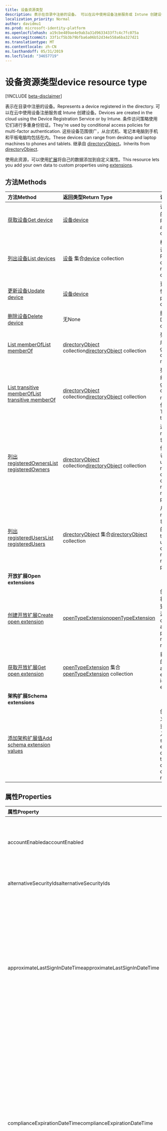 ```yaml
---
title: 设备资源类型
description: 表示在目录中注册的设备。 可以在云中使用设备注册服务或 Intune 创建设备。 条件访问策略使用它们进行多重身份验证。 这些设备范围很广，从台式机、笔记本电脑到手机和平板电脑均包括在内。 继承自 directoryObject。
localization_priority: Normal
author: davidmu1
ms.prod: microsoft-identity-platform
ms.openlocfilehash: a19cbe489ae4e9ab3a31d9633433f7c4c7fc075a
ms.sourcegitcommit: 33f1cf5b3b79bfba6a06b52d34e558a6ba327d21
ms.translationtype: MT
ms.contentlocale: zh-CN
ms.lasthandoff: 05/31/2019
ms.locfileid: "34657719"
---
```

# <a name="device-resource-type"></a><span data-ttu-id="d1ee6-107">设备资源类型</span><span class="sxs-lookup"><span data-stu-id="d1ee6-107">device resource type</span></span>

[!INCLUDE [beta-disclaimer](../../includes/beta-disclaimer.md)]

<span data-ttu-id="d1ee6-108">表示在目录中注册的设备。</span><span class="sxs-lookup"><span data-stu-id="d1ee6-108">Represents a device registered in the directory.</span></span> <span data-ttu-id="d1ee6-109">可以在云中使用设备注册服务或 Intune 创建设备。</span><span class="sxs-lookup"><span data-stu-id="d1ee6-109">Devices are created in the cloud using the Device Registration Service or by Intune.</span></span> <span data-ttu-id="d1ee6-110">条件访问策略使用它们进行多重身份验证。</span><span class="sxs-lookup"><span data-stu-id="d1ee6-110">They're used by conditional access policies for multi-factor authentication.</span></span> <span data-ttu-id="d1ee6-111">这些设备范围很广，从台式机、笔记本电脑到手机和平板电脑均包括在内。</span><span class="sxs-lookup"><span data-stu-id="d1ee6-111">These devices can range from desktop and laptop machines to phones and tablets.</span></span> <span data-ttu-id="d1ee6-112">继承自 [directoryObject](directoryobject.md)。</span><span class="sxs-lookup"><span data-stu-id="d1ee6-112">Inherits from [directoryObject](directoryobject.md).</span></span>

<span data-ttu-id="d1ee6-113">使用此资源，可以使用[扩展](/graph/extensibility-overview)将自己的数据添加到自定义属性。</span><span class="sxs-lookup"><span data-stu-id="d1ee6-113">This resource lets you add your own data to custom properties using [extensions](/graph/extensibility-overview).</span></span>

## <a name="methods"></a><span data-ttu-id="d1ee6-114">方法</span><span class="sxs-lookup"><span data-stu-id="d1ee6-114">Methods</span></span>

| <span data-ttu-id="d1ee6-115">方法</span><span class="sxs-lookup"><span data-stu-id="d1ee6-115">Method</span></span>       | <span data-ttu-id="d1ee6-116">返回类型</span><span class="sxs-lookup"><span data-stu-id="d1ee6-116">Return Type</span></span>  |<span data-ttu-id="d1ee6-117">说明</span><span class="sxs-lookup"><span data-stu-id="d1ee6-117">Description</span></span>|
|:---------------|:--------|:----------|
|[<span data-ttu-id="d1ee6-118">获取设备</span><span class="sxs-lookup"><span data-stu-id="d1ee6-118">Get device</span></span>](../api/device-get.md) | [<span data-ttu-id="d1ee6-119">设备</span><span class="sxs-lookup"><span data-stu-id="d1ee6-119">device</span></span>](device.md) |<span data-ttu-id="d1ee6-120">读取 device 对象的属性和关系。</span><span class="sxs-lookup"><span data-stu-id="d1ee6-120">Read properties and relationships of device object.</span></span>|
|[<span data-ttu-id="d1ee6-121">列出设备</span><span class="sxs-lookup"><span data-stu-id="d1ee6-121">List devices</span></span>](../api/device-list.md) | <span data-ttu-id="d1ee6-122">[设备](device.md) 集合</span><span class="sxs-lookup"><span data-stu-id="d1ee6-122">[device](device.md) collection</span></span>| <span data-ttu-id="d1ee6-123">检索目录中的注册设备列表。</span><span class="sxs-lookup"><span data-stu-id="d1ee6-123">Retrieve a list of devices registered in the directory.</span></span> |
|[<span data-ttu-id="d1ee6-124">更新设备</span><span class="sxs-lookup"><span data-stu-id="d1ee6-124">Update device</span></span>](../api/device-update.md) | [<span data-ttu-id="d1ee6-125">设备</span><span class="sxs-lookup"><span data-stu-id="d1ee6-125">device</span></span>](device.md)  |<span data-ttu-id="d1ee6-126">更新设备对象的属性。</span><span class="sxs-lookup"><span data-stu-id="d1ee6-126">Update the properties of the device object.</span></span> |
|[<span data-ttu-id="d1ee6-127">删除设备</span><span class="sxs-lookup"><span data-stu-id="d1ee6-127">Delete device</span></span>](../api/device-delete.md) | <span data-ttu-id="d1ee6-128">无</span><span class="sxs-lookup"><span data-stu-id="d1ee6-128">None</span></span> |<span data-ttu-id="d1ee6-129">删除设备对象。</span><span class="sxs-lookup"><span data-stu-id="d1ee6-129">Delete the device object.</span></span> |
|[<span data-ttu-id="d1ee6-130">List memberOf</span><span class="sxs-lookup"><span data-stu-id="d1ee6-130">List memberOf</span></span>](../api/device-list-memberof.md) |<span data-ttu-id="d1ee6-131">[directoryObject](directoryobject.md) collection</span><span class="sxs-lookup"><span data-stu-id="d1ee6-131">[directoryObject](directoryobject.md) collection</span></span>| <span data-ttu-id="d1ee6-132">列出设备是其直接成员的组。</span><span class="sxs-lookup"><span data-stu-id="d1ee6-132">List the groups that the device is a direct member of.</span></span> |
|[<span data-ttu-id="d1ee6-133">List transitive memberOf</span><span class="sxs-lookup"><span data-stu-id="d1ee6-133">List transitive memberOf</span></span>](../api/device-list-transitivememberof.md) |<span data-ttu-id="d1ee6-134">[directoryObject](directoryobject.md) collection</span><span class="sxs-lookup"><span data-stu-id="d1ee6-134">[directoryObject](directoryobject.md) collection</span></span>| <span data-ttu-id="d1ee6-135">列出设备所属的组。</span><span class="sxs-lookup"><span data-stu-id="d1ee6-135">List the groups that the device is a member of.</span></span> <span data-ttu-id="d1ee6-136">此操作是可传递的。</span><span class="sxs-lookup"><span data-stu-id="d1ee6-136">This operation is transitive.</span></span> |
|[<span data-ttu-id="d1ee6-137">列出 registeredOwners</span><span class="sxs-lookup"><span data-stu-id="d1ee6-137">List registeredOwners</span></span>](../api/device-list-registeredowners.md) |<span data-ttu-id="d1ee6-138">[directoryObject](directoryobject.md) collection</span><span class="sxs-lookup"><span data-stu-id="d1ee6-138">[directoryObject](directoryobject.md) collection</span></span>| <span data-ttu-id="d1ee6-139">通过 registeredOwners 导航属性，获取身份为设备注册所有者的用户。</span><span class="sxs-lookup"><span data-stu-id="d1ee6-139">Get the users that are registered owners of the device from the registeredOwners navigation property.</span></span>|
|[<span data-ttu-id="d1ee6-140">列出 registeredUsers</span><span class="sxs-lookup"><span data-stu-id="d1ee6-140">List registeredUsers</span></span>](../api/device-list-registeredusers.md) |<span data-ttu-id="d1ee6-141">[directoryObject](directoryobject.md) 集合</span><span class="sxs-lookup"><span data-stu-id="d1ee6-141">[directoryObject](directoryobject.md) collection</span></span>| <span data-ttu-id="d1ee6-142">从 registeredUsers 导航属性获取设备的注册用户。</span><span class="sxs-lookup"><span data-stu-id="d1ee6-142">Get the registered users of the device from the registeredUsers navigation property.</span></span>|
|<span data-ttu-id="d1ee6-143">**开放扩展**</span><span class="sxs-lookup"><span data-stu-id="d1ee6-143">**Open extensions**</span></span>| | |
|[<span data-ttu-id="d1ee6-144">创建开放扩展</span><span class="sxs-lookup"><span data-stu-id="d1ee6-144">Create open extension</span></span>](../api/opentypeextension-post-opentypeextension.md) |[<span data-ttu-id="d1ee6-145">openTypeExtension</span><span class="sxs-lookup"><span data-stu-id="d1ee6-145">openTypeExtension</span></span>](opentypeextension.md)| <span data-ttu-id="d1ee6-146">创建开放扩展，并将自定义属性添加到新资源或现有资源。</span><span class="sxs-lookup"><span data-stu-id="d1ee6-146">Create an open extension and add custom properties to a new or existing resource.</span></span>|
|[<span data-ttu-id="d1ee6-147">获取开放扩展</span><span class="sxs-lookup"><span data-stu-id="d1ee6-147">Get open extension</span></span>](../api/opentypeextension-get.md) |<span data-ttu-id="d1ee6-148">[openTypeExtension](opentypeextension.md) 集合</span><span class="sxs-lookup"><span data-stu-id="d1ee6-148">[openTypeExtension](opentypeextension.md) collection</span></span>| <span data-ttu-id="d1ee6-149">获取扩展名称标识的开放扩展。</span><span class="sxs-lookup"><span data-stu-id="d1ee6-149">Get an open extension identified by the extension name.</span></span>|
|<span data-ttu-id="d1ee6-150">**架构扩展**</span><span class="sxs-lookup"><span data-stu-id="d1ee6-150">**Schema extensions**</span></span>| | |
|[<span data-ttu-id="d1ee6-151">添加架构扩展值</span><span class="sxs-lookup"><span data-stu-id="d1ee6-151">Add schema extension values</span></span>](/graph/extensibility-schema-groups) || <span data-ttu-id="d1ee6-152">创建架构扩展定义，然后使用它向资源添加自定义键入数据。</span><span class="sxs-lookup"><span data-stu-id="d1ee6-152">Create a schema extension definition and then use it to add custom typed data to a resource.</span></span>|

## <a name="properties"></a><span data-ttu-id="d1ee6-153">属性</span><span class="sxs-lookup"><span data-stu-id="d1ee6-153">Properties</span></span>
| <span data-ttu-id="d1ee6-154">属性</span><span class="sxs-lookup"><span data-stu-id="d1ee6-154">Property</span></span>     | <span data-ttu-id="d1ee6-155">类型</span><span class="sxs-lookup"><span data-stu-id="d1ee6-155">Type</span></span>   |<span data-ttu-id="d1ee6-156">说明</span><span class="sxs-lookup"><span data-stu-id="d1ee6-156">Description</span></span>|
|:---------------|:--------|:----------|
|<span data-ttu-id="d1ee6-157">accountEnabled</span><span class="sxs-lookup"><span data-stu-id="d1ee6-157">accountEnabled</span></span>|<span data-ttu-id="d1ee6-158">Boolean</span><span class="sxs-lookup"><span data-stu-id="d1ee6-158">Boolean</span></span>| <span data-ttu-id="d1ee6-159">如果帐户已启用，则为 **true**；否则，为 **false**。</span><span class="sxs-lookup"><span data-stu-id="d1ee6-159">**true** if the account is enabled; otherwise, **false**.</span></span> <span data-ttu-id="d1ee6-160">默认值为 true。</span><span class="sxs-lookup"><span data-stu-id="d1ee6-160">default is true.</span></span>|
|<span data-ttu-id="d1ee6-161">alternativeSecurityIds</span><span class="sxs-lookup"><span data-stu-id="d1ee6-161">alternativeSecurityIds</span></span>|<span data-ttu-id="d1ee6-162">alternativeSecurityId 集合</span><span class="sxs-lookup"><span data-stu-id="d1ee6-162">alternativeSecurityId collection</span></span>| <span data-ttu-id="d1ee6-163">仅供内部使用。</span><span class="sxs-lookup"><span data-stu-id="d1ee6-163">For internal use only.</span></span> <span data-ttu-id="d1ee6-164">不可为 null。</span><span class="sxs-lookup"><span data-stu-id="d1ee6-164">Not nullable.</span></span> |
|<span data-ttu-id="d1ee6-165">approximateLastSignInDateTime</span><span class="sxs-lookup"><span data-stu-id="d1ee6-165">approximateLastSignInDateTime</span></span>|<span data-ttu-id="d1ee6-166">DateTimeOffset</span><span class="sxs-lookup"><span data-stu-id="d1ee6-166">DateTimeOffset</span></span>| <span data-ttu-id="d1ee6-167">时间戳类型表示使用 ISO 8601 格式的日期和时间信息, 并且始终采用 UTC 时间。</span><span class="sxs-lookup"><span data-stu-id="d1ee6-167">The timestamp type represents date and time information using ISO 8601 format and is always in UTC time.</span></span> <span data-ttu-id="d1ee6-168">例如，2014 年 1 月 1 日午夜 UTC 如下所示：`'2014-01-01T00:00:00Z'`。</span><span class="sxs-lookup"><span data-stu-id="d1ee6-168">For example, midnight UTC on Jan 1, 2014 would look like this: `'2014-01-01T00:00:00Z'`.</span></span> <span data-ttu-id="d1ee6-169">只读。</span><span class="sxs-lookup"><span data-stu-id="d1ee6-169">Read-only.</span></span> |
|<span data-ttu-id="d1ee6-170">complianceExpirationDateTime</span><span class="sxs-lookup"><span data-stu-id="d1ee6-170">complianceExpirationDateTime</span></span>|<span data-ttu-id="d1ee6-171">DateTimeOffset</span><span class="sxs-lookup"><span data-stu-id="d1ee6-171">DateTimeOffset</span></span>| <span data-ttu-id="d1ee6-172">设备不再符合标准时的时间戳。</span><span class="sxs-lookup"><span data-stu-id="d1ee6-172">The timestamp when the device is no longer deemed compliant.</span></span> <span data-ttu-id="d1ee6-173">时间戳类型表示使用 ISO 8601 格式的日期和时间信息, 并且始终采用 UTC 时间。</span><span class="sxs-lookup"><span data-stu-id="d1ee6-173">The timestamp type represents date and time information using ISO 8601 format and is always in UTC time.</span></span> <span data-ttu-id="d1ee6-174">例如，2014 年 1 月 1 日午夜 UTC 如下所示：`'2014-01-01T00:00:00Z'`。</span><span class="sxs-lookup"><span data-stu-id="d1ee6-174">For example, midnight UTC on Jan 1, 2014 would look like this: `'2014-01-01T00:00:00Z'`.</span></span> <span data-ttu-id="d1ee6-175">只读。</span><span class="sxs-lookup"><span data-stu-id="d1ee6-175">Read-only.</span></span> |
|<span data-ttu-id="d1ee6-176">deviceId</span><span class="sxs-lookup"><span data-stu-id="d1ee6-176">deviceId</span></span>|<span data-ttu-id="d1ee6-177">Guid</span><span class="sxs-lookup"><span data-stu-id="d1ee6-177">Guid</span></span>| <span data-ttu-id="d1ee6-178">由 Azure 设备注册服务在设备注册时设置的唯一标识符。</span><span class="sxs-lookup"><span data-stu-id="d1ee6-178">Unique identifier set by Azure Device Registration Service at the time of registration.</span></span> |
|<span data-ttu-id="d1ee6-179">deviceMetadata</span><span class="sxs-lookup"><span data-stu-id="d1ee6-179">deviceMetadata</span></span>|<span data-ttu-id="d1ee6-180">String</span><span class="sxs-lookup"><span data-stu-id="d1ee6-180">String</span></span>| <span data-ttu-id="d1ee6-181">仅供内部使用。</span><span class="sxs-lookup"><span data-stu-id="d1ee6-181">For internal use only.</span></span> <span data-ttu-id="d1ee6-182">设置为 null。</span><span class="sxs-lookup"><span data-stu-id="d1ee6-182">Set to null.</span></span> |
|<span data-ttu-id="d1ee6-183">deviceVersion</span><span class="sxs-lookup"><span data-stu-id="d1ee6-183">deviceVersion</span></span>|<span data-ttu-id="d1ee6-184">Int32</span><span class="sxs-lookup"><span data-stu-id="d1ee6-184">Int32</span></span>| <span data-ttu-id="d1ee6-185">仅供内部使用。</span><span class="sxs-lookup"><span data-stu-id="d1ee6-185">For internal use only.</span></span> |
|<span data-ttu-id="d1ee6-186">displayName</span><span class="sxs-lookup"><span data-stu-id="d1ee6-186">displayName</span></span>|<span data-ttu-id="d1ee6-187">字符串</span><span class="sxs-lookup"><span data-stu-id="d1ee6-187">String</span></span>| <span data-ttu-id="d1ee6-p109">设备显示名称。必需。</span><span class="sxs-lookup"><span data-stu-id="d1ee6-p109">The display name for the device. Required.</span></span> |
|<span data-ttu-id="d1ee6-190">id</span><span class="sxs-lookup"><span data-stu-id="d1ee6-190">id</span></span>|<span data-ttu-id="d1ee6-191">String</span><span class="sxs-lookup"><span data-stu-id="d1ee6-191">String</span></span>|<span data-ttu-id="d1ee6-p110">设备唯一标识符。继承自 [directoryObject](directoryobject.md)。密钥，不可为 NULL。只读。</span><span class="sxs-lookup"><span data-stu-id="d1ee6-p110">The unique identifier for the device. Inherited from [directoryObject](directoryobject.md). Key, Not nullable. Read-only.</span></span>|
|<span data-ttu-id="d1ee6-196">isCompliant</span><span class="sxs-lookup"><span data-stu-id="d1ee6-196">isCompliant</span></span>|<span data-ttu-id="d1ee6-197">Boolean</span><span class="sxs-lookup"><span data-stu-id="d1ee6-197">Boolean</span></span>|<span data-ttu-id="d1ee6-198">如果设备符合移动设备管理 (MDM) 策略，则为 **true**；否则；为 **false**。</span><span class="sxs-lookup"><span data-stu-id="d1ee6-198">**true** if the device complies with Mobile Device Management (MDM) policies; otherwise, **false**.</span></span> <span data-ttu-id="d1ee6-199">只读。</span><span class="sxs-lookup"><span data-stu-id="d1ee6-199">Read-only.</span></span> <span data-ttu-id="d1ee6-200">这只能由 Intune 针对任何设备 OS 类型或经批准的适用于 Windows OS 设备的[MDM 应用](https://docs.microsoft.com/windows/client-management/mdm/azure-active-directory-integration-with-mdm)进行更新。</span><span class="sxs-lookup"><span data-stu-id="d1ee6-200">This can only be updated by Intune for any device OS type or by an [approved MDM app](https://docs.microsoft.com/windows/client-management/mdm/azure-active-directory-integration-with-mdm) for Windows OS devices.</span></span>|
|<span data-ttu-id="d1ee6-201">isManaged</span><span class="sxs-lookup"><span data-stu-id="d1ee6-201">isManaged</span></span>|<span data-ttu-id="d1ee6-202">Boolean</span><span class="sxs-lookup"><span data-stu-id="d1ee6-202">Boolean</span></span>|<span data-ttu-id="d1ee6-203">如果设备由移动设备管理 (MDM) 应用进行托管，则为 **true**；否则，为 **false**。</span><span class="sxs-lookup"><span data-stu-id="d1ee6-203">**true** if the device is managed by a Mobile Device Management (MDM) app; otherwise, **false**.</span></span> <span data-ttu-id="d1ee6-204">这只能由 Intune 针对任何设备 OS 类型或经批准的适用于 Windows OS 设备的[MDM 应用](https://docs.microsoft.com/windows/client-management/mdm/azure-active-directory-integration-with-mdm)进行更新。</span><span class="sxs-lookup"><span data-stu-id="d1ee6-204">This can only be updated by Intune for any device OS type or by an [approved MDM app](https://docs.microsoft.com/windows/client-management/mdm/azure-active-directory-integration-with-mdm) for Windows OS devices.</span></span> |
|<span data-ttu-id="d1ee6-205">onPremisesLastSyncDateTime</span><span class="sxs-lookup"><span data-stu-id="d1ee6-205">onPremisesLastSyncDateTime</span></span>|<span data-ttu-id="d1ee6-206">DateTimeOffset</span><span class="sxs-lookup"><span data-stu-id="d1ee6-206">DateTimeOffset</span></span>|<span data-ttu-id="d1ee6-207">对象最后一次与本地目录同步的时间。时间戳类型表示使用 ISO 8601 格式的日期和时间信息，并且始终采用 UTC 时区。</span><span class="sxs-lookup"><span data-stu-id="d1ee6-207">The last time at which the object was synced with the on-premises directory.The Timestamp type represents date and time information using ISO 8601 format and is always in UTC time.</span></span> <span data-ttu-id="d1ee6-208">例如，2014 年 1 月 1 日午夜 (UTC) 如下所示：`'2014-01-01T00:00:00Z'`。只读。</span><span class="sxs-lookup"><span data-stu-id="d1ee6-208">For example, midnight UTC on Jan 1, 2014 would look like this: `'2014-01-01T00:00:00Z'` Read-only.</span></span> |
|<span data-ttu-id="d1ee6-209">onPremisesSyncEnabled</span><span class="sxs-lookup"><span data-stu-id="d1ee6-209">onPremisesSyncEnabled</span></span>|<span data-ttu-id="d1ee6-210">Boolean</span><span class="sxs-lookup"><span data-stu-id="d1ee6-210">Boolean</span></span>|<span data-ttu-id="d1ee6-211">如果此对象从本地目录同步，则为 **true**；如果此对象最初从本地目录同步，但以后不再同步，则为 **false**；如果此对象从未从本地目录同步，则为 **null**（默认值）。</span><span class="sxs-lookup"><span data-stu-id="d1ee6-211">**true** if this object is synced from an on-premises directory; **false** if this object was originally synced from an on-premises directory but is no longer synced; **null** if this object has never been synced from an on-premises directory (default).</span></span> <span data-ttu-id="d1ee6-212">只读。</span><span class="sxs-lookup"><span data-stu-id="d1ee6-212">Read-only.</span></span>|
|<span data-ttu-id="d1ee6-213">operatingSystem</span><span class="sxs-lookup"><span data-stu-id="d1ee6-213">operatingSystem</span></span>|<span data-ttu-id="d1ee6-214">String</span><span class="sxs-lookup"><span data-stu-id="d1ee6-214">String</span></span>| <span data-ttu-id="d1ee6-p115">设备上操作系统的类型。必需。</span><span class="sxs-lookup"><span data-stu-id="d1ee6-p115">The type of operating system on the device. Required.</span></span> |
|<span data-ttu-id="d1ee6-217">operatingSystemVersion</span><span class="sxs-lookup"><span data-stu-id="d1ee6-217">operatingSystemVersion</span></span>|<span data-ttu-id="d1ee6-218">String</span><span class="sxs-lookup"><span data-stu-id="d1ee6-218">String</span></span>| <span data-ttu-id="d1ee6-219">设备的操作系统版本。</span><span class="sxs-lookup"><span data-stu-id="d1ee6-219">Operating system version of the device.</span></span> <span data-ttu-id="d1ee6-220">必需。</span><span class="sxs-lookup"><span data-stu-id="d1ee6-220">Required.</span></span> |
|<span data-ttu-id="d1ee6-221">physicalIds</span><span class="sxs-lookup"><span data-stu-id="d1ee6-221">physicalIds</span></span>|<span data-ttu-id="d1ee6-222">String collection</span><span class="sxs-lookup"><span data-stu-id="d1ee6-222">String collection</span></span>| <span data-ttu-id="d1ee6-223">仅供内部使用。</span><span class="sxs-lookup"><span data-stu-id="d1ee6-223">For internal use only.</span></span> <span data-ttu-id="d1ee6-224">不可为 null。</span><span class="sxs-lookup"><span data-stu-id="d1ee6-224">Not nullable.</span></span> |
|<span data-ttu-id="d1ee6-225">profileType</span><span class="sxs-lookup"><span data-stu-id="d1ee6-225">profileType</span></span>|<span data-ttu-id="d1ee6-226">String</span><span class="sxs-lookup"><span data-stu-id="d1ee6-226">String</span></span>|<span data-ttu-id="d1ee6-227">设备的配置文件类型。</span><span class="sxs-lookup"><span data-stu-id="d1ee6-227">The profile type of the device.</span></span> <span data-ttu-id="d1ee6-228">可能的值：</span><span class="sxs-lookup"><span data-stu-id="d1ee6-228">Possible values:</span></span><br /><span data-ttu-id="d1ee6-229">**RegisteredDevice**设置</span><span class="sxs-lookup"><span data-stu-id="d1ee6-229">**RegisteredDevice** (default)</span></span><br /><span data-ttu-id="d1ee6-230">**SecureVM**</span><span class="sxs-lookup"><span data-stu-id="d1ee6-230">**SecureVM**</span></span><br /><span data-ttu-id="d1ee6-231">**Printer**</span><span class="sxs-lookup"><span data-stu-id="d1ee6-231">**Printer**</span></span><br /><span data-ttu-id="d1ee6-232">**Shared**</span><span class="sxs-lookup"><span data-stu-id="d1ee6-232">**Shared**</span></span><br /><span data-ttu-id="d1ee6-233">**IoT**</span><span class="sxs-lookup"><span data-stu-id="d1ee6-233">**IoT**</span></span>|
|<span data-ttu-id="d1ee6-234">systemLabels</span><span class="sxs-lookup"><span data-stu-id="d1ee6-234">systemLabels</span></span>|<span data-ttu-id="d1ee6-235">String collection</span><span class="sxs-lookup"><span data-stu-id="d1ee6-235">String collection</span></span>| <span data-ttu-id="d1ee6-236">系统应用于设备的标签列表。</span><span class="sxs-lookup"><span data-stu-id="d1ee6-236">List of labels applied to the device by the system.</span></span> |
|<span data-ttu-id="d1ee6-237">trustType</span><span class="sxs-lookup"><span data-stu-id="d1ee6-237">trustType</span></span>|<span data-ttu-id="d1ee6-238">String</span><span class="sxs-lookup"><span data-stu-id="d1ee6-238">String</span></span>| <span data-ttu-id="d1ee6-239">加入设备的信任类型。</span><span class="sxs-lookup"><span data-stu-id="d1ee6-239">Type of trust for the joined device.</span></span> <span data-ttu-id="d1ee6-240">只读。</span><span class="sxs-lookup"><span data-stu-id="d1ee6-240">Read-only.</span></span> <span data-ttu-id="d1ee6-241">可取值为：</span><span class="sxs-lookup"><span data-stu-id="d1ee6-241">Possible values:</span></span> <br /><span data-ttu-id="d1ee6-242">**Workplace** - 表示*自带个人设备*</span><span class="sxs-lookup"><span data-stu-id="d1ee6-242">**Workplace** - indicates *bring your own personal devices*</span></span><br /><span data-ttu-id="d1ee6-243">**AzureAd** - 仅云加入设备</span><span class="sxs-lookup"><span data-stu-id="d1ee6-243">**AzureAd** - Cloud only joined devices</span></span><br /><span data-ttu-id="d1ee6-244">**ServerAd** - 加入 Azure AD 的本地域加入设备。</span><span class="sxs-lookup"><span data-stu-id="d1ee6-244">**ServerAd** - on-premises domain joined devices joined to Azure AD.</span></span> <span data-ttu-id="d1ee6-245">如需了解更多详情，请参阅 [Azure Active Directory 中的设备管理简介](https://docs.microsoft.com/en-us/azure/active-directory/device-management-introduction)</span><span class="sxs-lookup"><span data-stu-id="d1ee6-245">For more details, see [Introduction to device management in Azure Active Directory](https://docs.microsoft.com/en-us/azure/active-directory/device-management-introduction)</span></span> |
|<span data-ttu-id="d1ee6-246">名称</span><span class="sxs-lookup"><span data-stu-id="d1ee6-246">Name</span></span>| <span data-ttu-id="d1ee6-247">String</span><span class="sxs-lookup"><span data-stu-id="d1ee6-247">String</span></span> | <span data-ttu-id="d1ee6-248">设备的友好名称。</span><span class="sxs-lookup"><span data-stu-id="d1ee6-248">Friendly name of a device.</span></span> <span data-ttu-id="d1ee6-249">仅当用户使用 Microsoft 帐户以 Project 罗马的一部分登录时返回。</span><span class="sxs-lookup"><span data-stu-id="d1ee6-249">Only returned if user signs in with a Microsoft account as part of Project Rome.</span></span> |
|<span data-ttu-id="d1ee6-250">状态</span><span class="sxs-lookup"><span data-stu-id="d1ee6-250">Status</span></span> | <span data-ttu-id="d1ee6-251">String</span><span class="sxs-lookup"><span data-stu-id="d1ee6-251">String</span></span>| <span data-ttu-id="d1ee6-252">设备处于联机或脱机状态。</span><span class="sxs-lookup"><span data-stu-id="d1ee6-252">Device is online or offline.</span></span> <span data-ttu-id="d1ee6-253">仅当用户使用 Microsoft 帐户以 Project 罗马的一部分登录时返回。</span><span class="sxs-lookup"><span data-stu-id="d1ee6-253">Only returned if user signs in with a Microsoft account as part of Project Rome.</span></span> |
|<span data-ttu-id="d1ee6-254">平台</span><span class="sxs-lookup"><span data-stu-id="d1ee6-254">Platform</span></span> |<span data-ttu-id="d1ee6-255">String</span><span class="sxs-lookup"><span data-stu-id="d1ee6-255">String</span></span>|<span data-ttu-id="d1ee6-256">设备平台。</span><span class="sxs-lookup"><span data-stu-id="d1ee6-256">Platform of device.</span></span> <span data-ttu-id="d1ee6-257">仅当用户使用 Microsoft 帐户以 Project 罗马的一部分登录时返回。</span><span class="sxs-lookup"><span data-stu-id="d1ee6-257">Only returned if user signs in with a Microsoft account as part of Project Rome.</span></span> <span data-ttu-id="d1ee6-258">仅当用户使用 Microsoft 帐户以 Project 罗马的一部分登录时返回。</span><span class="sxs-lookup"><span data-stu-id="d1ee6-258">Only returned if user signs in with a Microsoft account as part of Project Rome.</span></span>|
|<span data-ttu-id="d1ee6-259">Kind</span><span class="sxs-lookup"><span data-stu-id="d1ee6-259">Kind</span></span>| <span data-ttu-id="d1ee6-260">字符串</span><span class="sxs-lookup"><span data-stu-id="d1ee6-260">String</span></span>| <span data-ttu-id="d1ee6-261">设备的外形规格。</span><span class="sxs-lookup"><span data-stu-id="d1ee6-261">Form factor of device.</span></span> <span data-ttu-id="d1ee6-262">仅当用户使用 Microsoft 帐户以 Project 罗马的一部分登录时返回。</span><span class="sxs-lookup"><span data-stu-id="d1ee6-262">Only returned if user signs in with a Microsoft account as part of Project Rome.</span></span> |
|<span data-ttu-id="d1ee6-263">模型</span><span class="sxs-lookup"><span data-stu-id="d1ee6-263">Model</span></span>| <span data-ttu-id="d1ee6-264">String</span><span class="sxs-lookup"><span data-stu-id="d1ee6-264">String</span></span>| <span data-ttu-id="d1ee6-265">设备型号。</span><span class="sxs-lookup"><span data-stu-id="d1ee6-265">Model of device.</span></span> <span data-ttu-id="d1ee6-266">仅当用户使用 Microsoft 帐户以 Project 罗马的一部分登录时返回。</span><span class="sxs-lookup"><span data-stu-id="d1ee6-266">Only returned if user signs in with a Microsoft account as part of Project Rome.</span></span> |
|<span data-ttu-id="d1ee6-267">负责</span><span class="sxs-lookup"><span data-stu-id="d1ee6-267">Manufacturer</span></span>| <span data-ttu-id="d1ee6-268">String</span><span class="sxs-lookup"><span data-stu-id="d1ee6-268">String</span></span>| <span data-ttu-id="d1ee6-269">设备的制造商。</span><span class="sxs-lookup"><span data-stu-id="d1ee6-269">Manufacturer of device.</span></span> <span data-ttu-id="d1ee6-270">仅当用户使用 Microsoft 帐户以 Project 罗马的一部分登录时返回。</span><span class="sxs-lookup"><span data-stu-id="d1ee6-270">Only returned if user signs in with a Microsoft account as part of Project Rome.</span></span> |

## <a name="relationships"></a><span data-ttu-id="d1ee6-271">关系</span><span class="sxs-lookup"><span data-stu-id="d1ee6-271">Relationships</span></span>
| <span data-ttu-id="d1ee6-272">关系</span><span class="sxs-lookup"><span data-stu-id="d1ee6-272">Relationship</span></span> | <span data-ttu-id="d1ee6-273">类型</span><span class="sxs-lookup"><span data-stu-id="d1ee6-273">Type</span></span>   |<span data-ttu-id="d1ee6-274">说明</span><span class="sxs-lookup"><span data-stu-id="d1ee6-274">Description</span></span>|
|:---------------|:--------|:----------|
|<span data-ttu-id="d1ee6-275">extensions</span><span class="sxs-lookup"><span data-stu-id="d1ee6-275">extensions</span></span>|<span data-ttu-id="d1ee6-276">[扩展](extension.md)集合</span><span class="sxs-lookup"><span data-stu-id="d1ee6-276">[extension](extension.md) collection</span></span>|<span data-ttu-id="d1ee6-p127">为设备定义的开放扩展集合。只读。可为 NULL。</span><span class="sxs-lookup"><span data-stu-id="d1ee6-p127">The collection of open extensions defined for the device. Read-only. Nullable.</span></span>|
|<span data-ttu-id="d1ee6-280">registeredOwners</span><span class="sxs-lookup"><span data-stu-id="d1ee6-280">registeredOwners</span></span>|<span data-ttu-id="d1ee6-281">[directoryObject](directoryobject.md) collection</span><span class="sxs-lookup"><span data-stu-id="d1ee6-281">[directoryObject](directoryobject.md) collection</span></span>| <span data-ttu-id="d1ee6-282">云加入设备或已注册个人设备的用户。</span><span class="sxs-lookup"><span data-stu-id="d1ee6-282">The user that cloud joined the device or registered their personal device.</span></span> <span data-ttu-id="d1ee6-283">已注册的所有者是在注册时设置。</span><span class="sxs-lookup"><span data-stu-id="d1ee6-283">The registered owner is set at the time of registration.</span></span> <span data-ttu-id="d1ee6-284">目前，只能有一个所有者。</span><span class="sxs-lookup"><span data-stu-id="d1ee6-284">Currently, there can be only one owner.</span></span> <span data-ttu-id="d1ee6-285">只读。</span><span class="sxs-lookup"><span data-stu-id="d1ee6-285">Read-only.</span></span> <span data-ttu-id="d1ee6-286">可为 Null。</span><span class="sxs-lookup"><span data-stu-id="d1ee6-286">Nullable.</span></span>|
|<span data-ttu-id="d1ee6-287">registeredUsers</span><span class="sxs-lookup"><span data-stu-id="d1ee6-287">registeredUsers</span></span>|<span data-ttu-id="d1ee6-288">[directoryObject](directoryobject.md) 集合</span><span class="sxs-lookup"><span data-stu-id="d1ee6-288">[directoryObject](directoryobject.md) collection</span></span>| <span data-ttu-id="d1ee6-289">设备的已注册用户集合。</span><span class="sxs-lookup"><span data-stu-id="d1ee6-289">Collection of registered users of the device.</span></span> <span data-ttu-id="d1ee6-290">对于云加入设备和已注册的个人设备，已注册用户在设备注册时设置为与已注册所有者相同的值。</span><span class="sxs-lookup"><span data-stu-id="d1ee6-290">For cloud joined devices and registered personal devices, registered users are set to the same value as registered owners at the time of registration.</span></span> <span data-ttu-id="d1ee6-291">只读。</span><span class="sxs-lookup"><span data-stu-id="d1ee6-291">Read-only.</span></span> <span data-ttu-id="d1ee6-292">可为 Null。</span><span class="sxs-lookup"><span data-stu-id="d1ee6-292">Nullable.</span></span>|
|<span data-ttu-id="d1ee6-293">extensions</span><span class="sxs-lookup"><span data-stu-id="d1ee6-293">extensions</span></span>|<span data-ttu-id="d1ee6-294">[扩展](extension.md)集合</span><span class="sxs-lookup"><span data-stu-id="d1ee6-294">[extension](extension.md) collection</span></span>|<span data-ttu-id="d1ee6-295">为设备定义的开放扩展的集合。</span><span class="sxs-lookup"><span data-stu-id="d1ee6-295">The collection of open extensions defined for the device.</span></span> <span data-ttu-id="d1ee6-296">可为 Null。</span><span class="sxs-lookup"><span data-stu-id="d1ee6-296">Nullable.</span></span>|
|<span data-ttu-id="d1ee6-297">registeredOwners</span><span class="sxs-lookup"><span data-stu-id="d1ee6-297">registeredOwners</span></span>|<span data-ttu-id="d1ee6-298">[directoryObject](directoryobject.md) collection</span><span class="sxs-lookup"><span data-stu-id="d1ee6-298">[directoryObject](directoryobject.md) collection</span></span>|<span data-ttu-id="d1ee6-p131">是设备注册所有者的用户。只读。可为 NULL。</span><span class="sxs-lookup"><span data-stu-id="d1ee6-p131">Users that are registered owners of the device. Read-only. Nullable.</span></span>|
|<span data-ttu-id="d1ee6-302">registeredUsers</span><span class="sxs-lookup"><span data-stu-id="d1ee6-302">registeredUsers</span></span>|<span data-ttu-id="d1ee6-303">[directoryObject](directoryobject.md) 集合</span><span class="sxs-lookup"><span data-stu-id="d1ee6-303">[directoryObject](directoryobject.md) collection</span></span>|<span data-ttu-id="d1ee6-p132">身份为设备注册用户的用户。只读。可为 NULL。</span><span class="sxs-lookup"><span data-stu-id="d1ee6-p132">Users that are registered users of the device. Read-only. Nullable.</span></span>|
|<span data-ttu-id="d1ee6-307"> 命令</span><span class="sxs-lookup"><span data-stu-id="d1ee6-307">commands</span></span> | <span data-ttu-id="d1ee6-308">[命令](command.md)集合</span><span class="sxs-lookup"><span data-stu-id="d1ee6-308">[command](command.md) collection</span></span> | <span data-ttu-id="d1ee6-309">发送到此设备的一组命令</span><span class="sxs-lookup"><span data-stu-id="d1ee6-309">Set of commands sent to this device</span></span>|

## <a name="json-representation"></a><span data-ttu-id="d1ee6-310">JSON 表示形式</span><span class="sxs-lookup"><span data-stu-id="d1ee6-310">JSON representation</span></span>

<span data-ttu-id="d1ee6-311">下面是资源的 JSON 表示形式。</span><span class="sxs-lookup"><span data-stu-id="d1ee6-311">The following is a JSON representation of the resource.</span></span>

<!-- {
  "blockType": "resource",
  "optionalProperties": [
    "extensions",
    "registeredOwners",
    "registeredUsers"
  ],
  "keyProperty": "id",
  "@odata.type": "microsoft.graph.device"
}-->

```json
{
  "accountEnabled": true,
  "approximateLastSignInDateTime": "String (timestamp)",
  "complianceExpirationDateTime": "String (timestamp)",
  "deviceId": "string",
  "deviceMetadata": "string",
  "deviceVersion": 1024,
  "displayName": "string",
  "id": "string (identifier)",
  "isCompliant": true,
  "isManaged": true,
  "onPremisesLastSyncDateTime": "String (timestamp)",
  "onPremisesSyncEnabled": true,
  "operatingSystem": "string",
  "operatingSystemVersion": "string",
  "physicalIds": ["string"],
  "profileType": "string",
  "systemLabels": ["string"],
  "trustType": "string",
  "Name": "string",
  "Status": "string",
  "Platform": "string",
  "Kind": "string",
  "Model": "string",
  "Manufacturer": "string"
}
```

## <a name="see-also"></a><span data-ttu-id="d1ee6-312">另请参阅</span><span class="sxs-lookup"><span data-stu-id="d1ee6-312">See also</span></span>

- [<span data-ttu-id="d1ee6-313">使用扩展向资源添加自定义数据</span><span class="sxs-lookup"><span data-stu-id="d1ee6-313">Add custom data to resources using extensions</span></span>](/graph/extensibility-overview)
- [<span data-ttu-id="d1ee6-314">使用开放扩展向用户添加自定义数据</span><span class="sxs-lookup"><span data-stu-id="d1ee6-314">Add custom data to users using open extensions</span></span>](/graph/extensibility-open-users)
- [<span data-ttu-id="d1ee6-315">使用架构扩展向组添加自定义数据</span><span class="sxs-lookup"><span data-stu-id="d1ee6-315">Add custom data to groups using schema extensions</span></span>](/graph/extensibility-schema-groups)

<!-- uuid: 8fcb5dbc-d5aa-4681-8e31-b001d5168d79
2015-10-25 14:57:30 UTC -->
<!--
{
  "type": "#page.annotation",
  "description": "device resource",
  "keywords": "",
  "section": "documentation",
  "tocPath": "",
  "suppressions": []
}
-->
